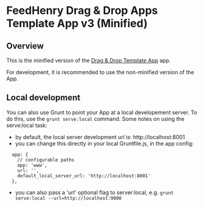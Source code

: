# FeedHenry Drag & Drop Apps Template App v3 (Minified)

## Overview

This is the minified version of the [Drag & Drop Template App](https://github.com/feedhenry/Appforms-Template-v3) app.

For development, it is recommended to use the non-minified version of the App.

## Local development

You can also use Grunt to point your App at a local developement server. To do this, use the ```grunt serve:local``` command. Some notes on using the serve:local task:

* by default, the local server development url is: http://localhost:8001
* you can change this directly in your local Gruntfile.js, in the app config:

```
  app: {
    // configurable paths
    app: 'www',
    url: '',
    default_local_server_url: 'http://localhost:8001'
  },
```

* you can also pass a 'url' optional flag to server:local, e.g. ```grunt serve:local --url=http://localhost:9000```
